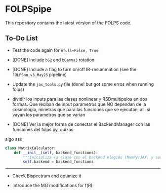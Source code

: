# FOLPSpipe
This repository contains the latest version of the FOLPS code.

## To-Do List

- Test the code again for `Afull=False, True`

- [DONE] Include `bG2` and `bGamma3` rotation

- [DONE] Include a flag to turn on/off IR-resummation (see the `FOLPSnu_v3_May25` pipeline)

- Update the `jax_tools.py` file      (done! but got some erros when running folps)

- dividir los inputs para las clases nonlinear y RSDmultipolos en dos formas.
  Que reciban de input parametros que NO dependan de la cosmologia,
  minetras que para las funciones que se ejecutan, alli si vayan los parametros que se varian

- [DONE] Ver la mejor forma de conectar el BackendManager con las funciones del folps.py, quizas:

algo asi: 

```python
class MatrixCalculator:
    def __init__(self, backend_functions):
        """Inicializa la clase con el backend elegido (NumPy/JAX) y sus funciones asociadas."""
        self.backend = backend_functions
```
------------------------
- Check Bispectrum and optimize it        
        
- Introduce the MG modifications for f(R)
